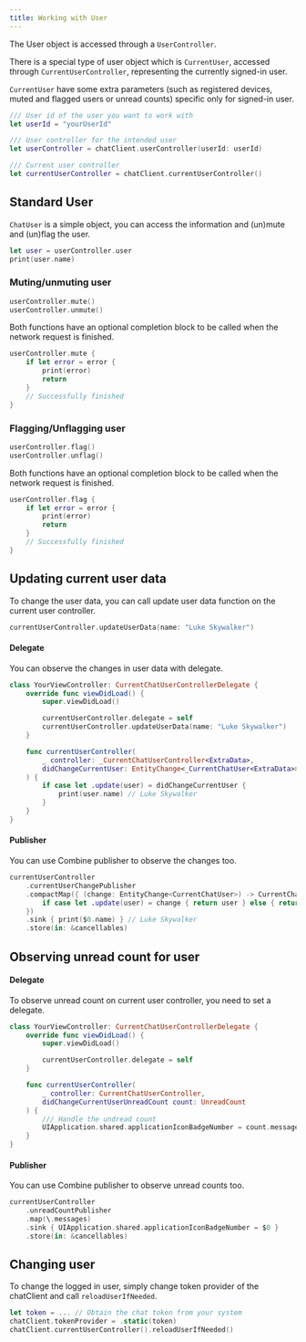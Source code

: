 ```yaml
---
title: Working with User
---
```


The User object is accessed through a `UserController`. 

There is a special type of user object which is `CurrentUser`, accessed through `CurrentUserController`, representing the currently signed-in user. 

`CurrentUser` have some extra parameters (such as registered devices, muted and flagged users or unread counts) specific only for signed-in user. 

```swift
/// User id of the user you want to work with
let userId = "yourUserId"

/// User controller for the intended user
let userController = chatClient.userController(userId: userId)

/// Current user controller
let currentUserController = chatClient.currentUserController()
```

## Standard User

`ChatUser` is a simple object, you can access the information and (un)mute and (un)flag the user.
```swift
let user = userController.user
print(user.name)
```

### Muting/unmuting user
```swift 
userController.mute()
userController.unmute()
```
Both functions have an optional completion block to be called when the network request is finished.
```swift 
userController.mute {
    if let error = error {
        print(error)
        return
    }
    // Successfully finished
}
```

### Flagging/Unflagging user
```swift 
userController.flag()
userController.unflag()
```
Both functions have an optional completion block to be called when the network request is finished.
```swift 
userController.flag {
    if let error = error {
        print(error)
        return
    }
    // Successfully finished
}
```

## Updating current user data

To change the user data, you can call update user data function on the current user controller.

```swift 
currentUserController.updateUserData(name: "Luke Skywalker")
```

#### Delegate
You can observe the changes in user data with delegate.
```swift 
class YourViewController: CurrentChatUserControllerDelegate {
    override func viewDidLoad() {
        super.viewDidLoad()

        currentUserController.delegate = self
        currentUserController.updateUserData(name: "Luke Skywalker")
    }

    func currentUserController(
        _ controller: _CurrentChatUserController<ExtraData>,
        didChangeCurrentUser: EntityChange<_CurrentChatUser<ExtraData>>
    ) {
        if case let .update(user) = didChangeCurrentUser {
            print(user.name) // Luke Skywalker
        }
    }
}
```

#### Publisher
You can use Combine publisher to observe the changes too.
```swift
currentUserController
    .currentUserChangePublisher
    .compactMap({ (change: EntityChange<CurrentChatUser>) -> CurrentChatUser? in
        if case let .update(user) = change { return user } else { return nil }
    })
    .sink { print($0.name) } // Luke Skywalker
    .store(in: &cancellables)
```

## Observing unread count for user
#### Delegate
To observe unread count on current user controller, you need to set a delegate. 
```swift
class YourViewController: CurrentChatUserControllerDelegate {
    override func viewDidLoad() {
        super.viewDidLoad()

        currentUserController.delegate = self
    }

    func currentUserController(
        _ controller: CurrentChatUserController, 
        didChangeCurrentUserUnreadCount count: UnreadCount
    ) {
        /// Handle the undread count
        UIApplication.shared.applicationIconBadgeNumber = count.messages
    }
}
```

#### Publisher
You can use Combine publisher to observe unread counts too.
```swift
currentUserController
    .unreadCountPublisher
    .map(\.messages)
    .sink { UIApplication.shared.applicationIconBadgeNumber = $0 }
    .store(in: &cancellables)
```

## Changing user
To change the logged in user, simply change token provider of the chatClient and call `reloadUserIfNeeded`.
```swift 
let token = ... // Obtain the chat token from your system
chatClient.tokenProvider = .static(token)
chatClient.currentUserController().reloadUserIfNeeded()
```